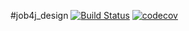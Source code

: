 #job4j_design
[![Build Status](https://travis-ci.com/alaktyushin/job4j_threads.svg?branch=main)](https://travis-ci.com/alaktyushin/job4j_threads)
[![codecov](https://codecov.io/gh/alaktyushin/job4j_threads/branch/master/graph/badge.svg?token=A1HUQPSM30)](https://codecov.io/gh/alaktyushin/job4j_threads)
